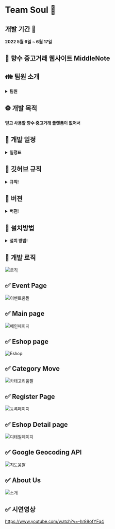 # Team Soul :pushpin:

## 개발 기간 :triangular_flag_on_post:
<b> 2022 5월 6일 ~ 6월 17일 </b>

## :notebook: 향수 중고거래 웹사이트 MiddleNote

## :family: 팀원 소개
<details markdown="1">
<summary><strong>팀원</strong></summary>

* 팀장 정종현(jong-jh) [Github](https://github.com/jong-jh) <br>
    * BootStrap을 이용한 Register Page 구현 
    * BootStrap을 이용한 Main Page 구현
    * BootStrap을 이용한 About Page 구현
* 팀원 권성민(kwonja) [Github](https://github.com/kwonja) <br>
    * Jquery를 이용한 Scroll Event Page 구현
    * JavaScript를 이용한 로그인/회원가입 Page 구현
    * Google Map Geocoding API를 이용한 출발/도착지 & 직선거리 계산 구현
    * Express를 이용한 Server 구현
* 팀원 손영재(youngjaeee) [Github](https://github.com/youngjaeee) <br> 
    * BootStrap을 이용한 Eshop Page 구현
    * BootStrap을 이용한 Eshop Detail Page 구현
    * Local Storage를 사용한 Data 관리
</details>

## :soccer: 개발 목적
<b> 믿고 사용할 향수 중고거래 플랫폼이 없어서 </b>

## :calendar: 개발 일정
<details markdown="1">
<summary><strong>일정표</strong></summary>

![개발일정](https://user-images.githubusercontent.com/42410000/174437719-12d2b67f-9d61-41e5-a166-106c473bec8d.png)

</details>

## :blue_book: 깃허브 규칙
<details markdown="1">
<summary><strong>규칙!</strong></summary>
 <h3>1. Divde Develop Part </h3>
 <h3>2. Make Issue </h3>
 <h3>3. Make branch accroding to issue number  </h3>
 <h3>4. Final Modification merge to main branch  </h3>
</details>

## :green_book: 버젼
<details markdown="1">
<summary><strong>버젼!</strong></summary>
 <h3>Visual Code 1.68.1</h3>
 <h3>BootStrap v5.0.2</h3>
 <h3>Jqery 1.11.3</h3>
 <h3>Node Js v16.15.0</h3>
 <h3>Express 4.18.1</h3>
 </details>
 
 ## :closed_book: 설치방법
<details markdown="1">
<summary><strong>설치 방법!</strong></summary>
 <h3>1. Install Visual Code</h3>
 <h3>2. Make File[name : web] </h3>
 <h3>3. Check Version [File]->[Open Folder]->[name : web] </h3>
 <h3>5. Run 'alt + b' or F5[Debug]</h3>
</details>

## :orange_book: 개발 로직
![로직](https://user-images.githubusercontent.com/42410000/174809693-6b5e835c-6188-46be-988a-aeae028f3be2.png)

## ✅ Event Page

![이벤트움짤](https://user-images.githubusercontent.com/42410000/174438090-6a8295d0-0ba0-4c9b-b973-b8b22634d550.gif)

## ✅ Main page

![메인페이지](https://user-images.githubusercontent.com/42410000/174448082-2c46b864-f1c2-44b3-a370-3341fd3973c4.gif)

## ✅ Eshop page

![Eshop](https://user-images.githubusercontent.com/42410000/174448120-bcbd69af-3510-4c0f-85ca-af8fe85f5ddc.gif)

## ✅ Category Move

![카테고리움짤](https://user-images.githubusercontent.com/42410000/174438330-fb1951b1-228b-426b-b90c-43fcd92f2327.gif)

## ✅ Register Page

![등록페이지](https://user-images.githubusercontent.com/42410000/174449059-5db0a76c-2218-40df-a837-bb6a14804b79.gif)

## ✅ Eshop Detail page

![디테일페이지](https://user-images.githubusercontent.com/42410000/174448651-42d25fea-2468-4d20-9ee7-7fedfd214d0f.gif)

## ✅ Google Geocoding API

![지도움짤](https://user-images.githubusercontent.com/42410000/174438130-68235766-b21d-4c23-a31d-2618f8328dcd.gif)

## ✅ About Us

![소개](https://user-images.githubusercontent.com/42410000/174448148-a4bbd66c-fc15-4545-9ad6-fb3bc3cecba8.gif)

## ✅ 시연영상
https://www.youtube.com/watch?v=-hr88ofYFq4

